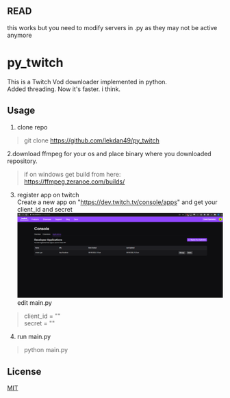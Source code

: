 
## READ
this works but you need to modify servers in .py as they may not be active anymore


# py_twitch 
This is a Twitch Vod downloader implemented in python.  
Added threading. Now it's faster. i think.  

## Usage
1. clone repo
>git clone https://github.com/lekdan49/py_twitch   

2.download ffmpeg for your os and place binary where you downloaded repository.   

>if on windows get build from here: https://ffmpeg.zeranoe.com/builds/

3. register app on twitch  
Create a new app on "https://dev.twitch.tv/console/apps" and get your client_id and secret
![alt text](https://github.com/lekdan49/py_twitch/blob/master/image/app.PNG?raw=true)
edit main.py  
>client_id = ""  
>secret = ""

4. run main.py
>python main.py





## License
[MIT](https://choosealicense.com/licenses/mit/)
